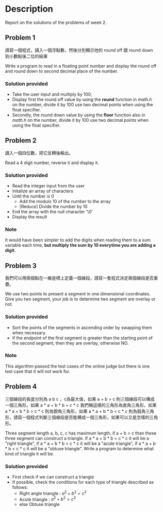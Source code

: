 # Description
Report on the solutions of the problems of week 2.

## Problem 1
請寫一個程式，讀入一個浮點數，然後分別顯示他的 round off 跟 round down 到小數點後二位的結果

Write a program to read in a floating point number and display the round off and round down to second decimal place of the number.

### Solution provided
* Take the user input and multiply by 100; 
* Display first the round off value by using the **round** function in *math.h* on the number, divide it by 100 use two decimal points when using the float specifier.
* Secondly, the round down value by using the **floor** function also in *math.h* on the number, divide it by 100 use two decimal points when using the float specifier.

## Problem 2
讀入一個四位數，把它反轉後輸出。

Read a 4 digit number, reverse it and display it.

### Solution provided
* Read the integer input from the user
* Initalize an array of characters
* Until the number is 0
    * Add the modulo 10 of the number to the array
    * [Reduce] Divide the number by 10
* End the array with the null character '\0'
* Display the result

### Note
It would have been simpler to add the digits when reading them to a sum variable each time, **but multiply the sum by 10 everytime you are adding a digit.**

## Problem 3
我們可以用兩個點在一維座標上定義一個線段，請寫一隻程式決定兩個線段是否重疊。

We use two points to present a segment in one dimensional coordinates. Give you two segment, your job is to determine two segment are overlay or not.

### Solution provided 
* Sort the points of the segments in ascending order by swapping them when necessary.
* If the endpoint of the first segment is greater than the starting point of the second segment, then they are overlay, otherwise NO.

### Note
This algorithm passed the test cases of the online judge but there is one test case that it will not work for. 

## Problem 4
三個線段的長度分別為 a b c ，c為最大值，如果 a + b > c 則三個線段可以構成一個三角形。如果 a * a + b * b = c * c 我們稱這樣的三角形為直角三角形，如果 a * a + b * b > c * c 則為銳角三角形，如果 a * a + b * b < c * c 則為鈍角三角形，請寫一個程式判斷三個線段是否能構成一個三角形，如果可以又是怎樣的三角形。

Three segment length a, b, c, c has maximum length, if a + b > c than these three segment can construct a triangle. If a * a + b * b = c * c it will be a "right triangle", if a * a + b * b > c * c it will be a "acute triangle", if a * a + b * b < c * c it will be a "obtuse triangle". Write a program to determine what kind of triangle it will be.

### Solution provided
* First check if we can construct a triangle
* If possible, check the conditions for each type of triangle described as follows:
    - Right angle triangle : $a^2 + b^2 = c^2$
    - Acute triangle : $a^2 + b^2 > c^2$
    - else Obtuse triangle